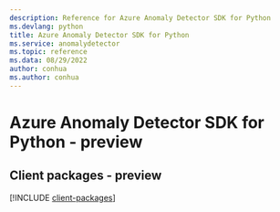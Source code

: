 ```yaml
---
description: Reference for Azure Anomaly Detector SDK for Python
ms.devlang: python
title: Azure Anomaly Detector SDK for Python
ms.service: anomalydetector
ms.topic: reference
ms.data: 08/29/2022
author: conhua
ms.author: conhua
---
```

# Azure Anomaly Detector SDK for Python - preview

## Client packages - preview
[!INCLUDE [client-packages](anomaly-detector-client-index.md)]